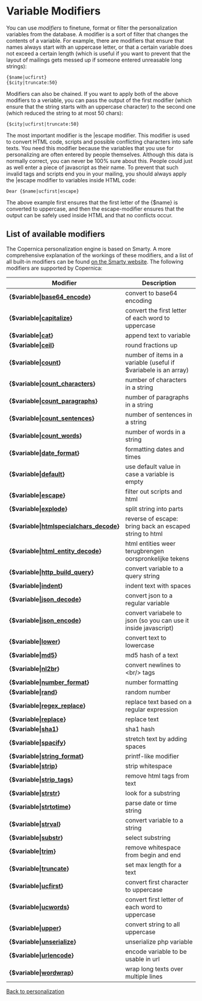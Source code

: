 # Variable Modifiers

You can use *modifiers* to finetune, format or filter the personalization 
variables from the database. A modifier is a sort of filter that changes
the contents of a variable. For example, there are modifiers that ensure that
names always start with an uppercase letter, or that a certain variable does
not exceed a certain length (which is useful if you want to prevent that the
layout of mailings gets messed up if someone entered unreasable long strings):

    {$name|ucfirst}
    {$city|truncate:50}

Modifiers can also be chained. If you want to apply both of the above modifiers
to a veriable, you can pass the output of the first modifier (which ensure that
the string starts with an uppercase character) to the second one (which reduced
the string to at most 50 chars): 

    {$city|ucfirst|truncate:50}

The most important modifier is the |escape modifier. This modifier is used to
convert HTML code, scripts and possible conflicting characters into safe texts. 
You need this modifier because the variables that you use for personalizing 
are often entered by people themselves. Although this data is normally correct,
you can never be 100% sure about this. People could just as well enter a piece 
of javascript as their name. To prevent that such invalid tags and scripts end
you in your mailing, you should always apply the |escape modifier to variables
inside HTML code: 

    Dear {$name|ucfirst|escape}

The above example first ensures that the first letter of the {$name} is 
converted to uppercase, and then the escape-modifier ensures that the output 
can be safely used inside HTML and that no conflicts occur.


## List of available modifiers

The Copernica personalization engine is based on Smarty. A more comprehensive
explanation of the workings of these modifiers, and a list of all built-in
modifiers can be found [on the Smarty website](http://www.smarty.net/docsv2/en/language.modifiers.tpl).
The following modifiers are supported by Copernica:

| Modifier                                                                                          | Description                                                      |
|---------------------------------------------------------------------------------------------------|------------------------------------------------------------------|
| **{$variable\|[base64_encode](./personalization-modifiers-base64_encode.md)}**                     | convert to base64 encoding                                       |
| **{$variable\|[capitalize](./personalization-modifiers-capitalize.md)}**                           | convert the first letter of each word to uppercase               |
| **{$variable\|[cat](./personalization-modifiers-cat.md)}**                                         | append text to variable                                          |
| **{$variable\|[ceil](./personalization-modifiers-ceil.md)}**                                       | round fractions up                                               |
| **{$variable\|[count](./personalization-modifiers-count.md)}**                                     | number of items in a variable (useful if $variabele is an array) |
| **{$variable\|[count_characters](./personalization-modifiers-count_characters.md)}**               | number of characters in a string                                 |
| **{$variable\|[count_paragraphs](./personalization-modifiers-count_paragraphs.md)}**               | number of paragraphs in a string                                 |
| **{$variable\|[count_sentences](./personalization-modifiers-count_sentences.md)}**                 | number of sentences in a string                                  |
| **{$variable\|[count_words](./personalization-modifiers-count_words.md)}**                         | number of words in a string                                      |
| **{$variable\|[date_format](./personalization-modifiers-date_format.md)}**                         | formatting dates and times                                       |
| **{$variable\|[default](./personalization-modifiers-default.md)}**                                 | use default value in case a variable is empty                    |
| **{$variable\|[escape](./personalization-modifiers-escape.md)}**                                   | filter out scripts and html                                      |
| **{$variable\|[explode](./personalization-modifiers-explode.md)}**                                 | split string into parts                                          |
| **{$variable\|[htmlspecialchars_decode](./personalization-modifiers-htmlspecialchars_decode.md)}** | reverse of escape: bring back an escaped string to html         |
| **{$variable\|[html_entity_decode](./personalization-modifiers-html_entity_decode.md)}**           | html entities weer terugbrengen oorspronkelijke tekens           |
| **{$variable\|[http_build_query](./personalization-modifiers-http_build_query.md)}**               | convert variable to a query string                               |
| **{$variable\|[indent](./personalization-modifiers-indent.md)}**                                   | indent text with spaces                                          |
| **{$variable\|[json_decode](./personalization-modifiers-json_decode.md)}**                         | convert json to a regular variable                               |
| **{$variable\|[json_encode](./personalization-modifiers-json_encode.md)}**                         | convert variabele to json (so you can use it inside javascript)  |
| **{$variable\|[lower](./personalization-modifiers-lower.md)}**                                     | convert text to lowercase                                        |
| **{$variable\|[md5](./personalization-modifiers-md5.md)}**                                         | md5 hash of a text                                               |
| **{$variable\|[nl2br](./personalization-modifiers-nl2br.md)}**                                     | convert newlines to &lt;br/&gt; tags                             |
| **{$variable\|[number_format](./personalization-modifiers-number_format.md)}**                     | number formatting                                                |
| **{$variable\|[rand](./personalization-modifiers-rand.md)}**                                       | random number                                                    |
| **{$variable\|[regex_replace](./personalization-modifiers-regex_replace.md)}**                     | replace text based on a regular expression                       |
| **{$variable\|[replace](./personalization-modifiers-replace.md)}**                                 | replace text                                                     |
| **{$variable\|[sha1](./personalization-modifiers-sha1.md)}**                                       | sha1 hash                                                        |
| **{$variable\|[spacify](./personalization-modifiers-spacify.md)}**                                 | stretch text by adding spaces                                    |
| **{$variable\|[string_format](./personalization-modifiers-string_format.md)}**                     | printf-like modifier                                             |
| **{$variable\|[strip](./personalization-modifiers-strip.md)}**                                     | strip whitespace                                                 |
| **{$variable\|[strip_tags](./personalization-modifiers-strip_tags.md)}**                           | remove html tags from text                                       |
| **{$variable\|[strstr](./personalization-modifiers-strstr.md)}**                                   | look for a substring                                             |
| **{$variable\|[strtotime](./personalization-modifiers-strtotime.md)}**                             | parse date or time string                                        |
| **{$variable\|[strval](./personalization-modifiers-strval.md)}**                                   | convert variable to a string                                     |
| **{$variable\|[substr](./personalization-modifiers-substr.md)}**                                   | select substring                                                 |
| **{$variable\|[trim](./personalization-modifiers-trim.md)}**                                       | remove whitespace from begin and end                             |
| **{$variable\|[truncate](./personalization-modifiers-truncate.md)}**                               | set max length for a text                                        |
| **{$variable\|[ucfirst](./personalization-modifiers-ucfirst.md)}**                                 | convert first character to uppercase                             |
| **{$variable\|[ucwords](./personalization-modifiers-ucwords.md)}**                                 | convert first letter of each word to uppercase                   |
| **{$variable\|[upper](./personalization-modifiers-upper.md)}**                                     | convert string to all uppercase                                  |
| **{$variable\|[unserialize](./personalization-modifiers-unserialize.md)}**                         | unserialize php variable                                         |
| **{$variable\|[urlencode](./personalization-modifiers-urlencode.md)}**                             | encode variable to be usable in url                              |
| **{$variable\|[wordwrap](./personalization-modifiers-wordwrap.md)}**                               | wrap long texts over multiple lines                              |

[Back to personalization](./personalization)
